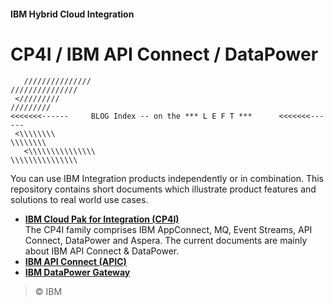 #### IBM Hybrid Cloud Integration


# CP4I / IBM API Connect / DataPower  

```
   ///////////////                                                  ///////////////
 </////////                                                     /////////         
<<<<<<<------     BLOG Index -- on the *** L E F T ***      <<<<<<<------
 <\\\\\\\\                                                      \\\\\\\\ 
   <\\\\\\\\\\\\\\\                                                 \\\\\\\\\\\\\\\
```

You can use IBM Integration products independently or in combination. This repository contains short documents which illustrate product features and solutions to real world use cases. 

- [**IBM Cloud Pak for Integration (CP4I)**](https://www.ibm.com/docs/en/cloud-paks/cp-integration)  
The CP4I family comprises IBM AppConnect, MQ, Event Streams, API Connect, DataPower and Aspera. The current documents are mainly about IBM API Connect & DataPower.  
- [**IBM API Connect (APIC)**](https://www.ibm.com/docs/en/api-connect)  
- [**IBM DataPower Gateway**](https://www.ibm.com/docs/en/datapower-gateway)  


>  &copy; IBM